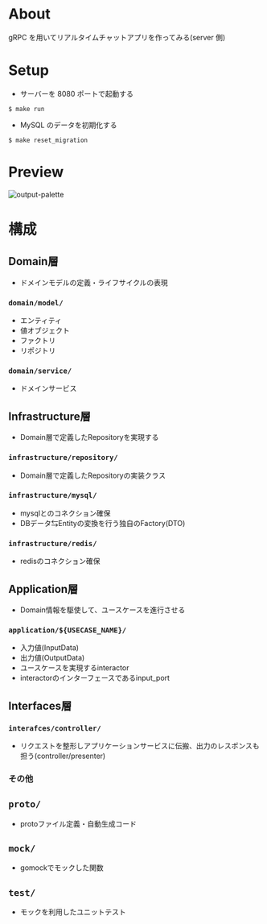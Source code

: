 # About

gRPC を用いてリアルタイムチャットアプリを作ってみる(server 側)

# Setup

- サーバーを 8080 ポートで起動する

```
$ make run
```

- MySQL のデータを初期化する

```
$ make reset_migration
```

# Preview

![output-palette](https://user-images.githubusercontent.com/38310693/114688320-8be5c300-9d4f-11eb-9901-ac0efb7b5ebd.gif)


# 構成
## Domain層
- ドメインモデルの定義・ライフサイクルの表現
### `domain/model/`
- エンティティ
- 値オブジェクト
- ファクトリ
- リポジトリ

### `domain/service/`
- ドメインサービス

## Infrastructure層
- Domain層で定義したRepositoryを実現する

### `infrastructure/repository/`
- Domain層で定義したRepositoryの実装クラス

### `infrastructure/mysql/`
- mysqlとのコネクション確保
- DBデータ⇆Entityの変換を行う独自のFactory(DTO)

### `infrastructure/redis/`
- redisのコネクション確保


## Application層
- Domain情報を駆使して、ユースケースを進行させる

### `application/${USECASE_NAME}/`
- 入力値(InputData)
- 出力値(OutputData)
- ユースケースを実現するinteractor
- interactorのインターフェースであるinput_port


## Interfaces層
### `interafces/controller/`
- リクエストを整形しアプリケーションサービスに伝搬、出力のレスポンスも担う(controller/presenter)

### その他

## `proto/`
- protoファイル定義・自動生成コード

## `mock/`
- gomockでモックした関数

## `test/`
- モックを利用したユニットテスト


